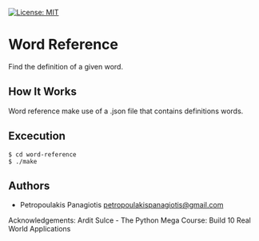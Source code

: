 [![License: MIT](https://img.shields.io/badge/License-MIT-yellow.svg)](https://opensource.org/licenses/MIT)
# Word Reference 
Find the definition of a given word.

## How It Works
Word reference make use of a .json file that contains definitions words. 

## Excecution
```
$ cd word-reference
$ ./make
```

## Authors
* Petropoulakis Panagiotis petropoulakispanagiotis@gmail.com <br />

Acknowledgements: Ardit Sulce - The Python Mega Course: Build 10 Real World Applications
